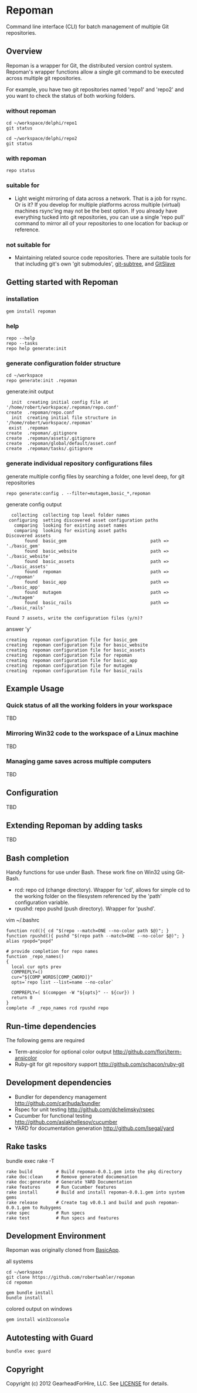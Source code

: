 # Repoman #

Command line interface (CLI) for batch management of multiple Git repositories.

## Overview ##

Repoman is a wrapper for Git, the distributed version control system.
Repoman's wrapper functions allow a single git command to be executed
across multiple git repositories.

For example, you have two git repositories named 'repo1' and 'repo2' and
you want to check the status of both working folders.

### without repoman

    cd ~/workspace/delphi/repo1
    git status

    cd ~/workspace/delphi/repo2
    git status

### with repoman

    repo status

### suitable for

* Light weight mirroring of data across a network.  That is a job for
  rsync.  Or is it?  If you develop for multiple platforms across multiple
  (virtual) machines rsync'ing may not be the best option.  If you already
  have everything tucked into git repositories, you can use a single
  'repo pull'  command to mirror all of your repositories to one location
  for backup or reference.

### not suitable for

* Maintaining related source code repositories.  There are suitable tools
  for that including git's own 'git submodules',
  [git-subtree](https://github.com/apenwarr/git-subtree), and
  [GitSlave](http://gitslave.sourceforge.net/)


## Getting started with Repoman

### installation

    gem install repoman

### help

    repo --help
    repo --tasks
    repo help generate:init

### generate configuration folder structure

    cd ~/workspace
    repo generate:init .repoman

generate:init output

      init  creating initial config file at '/home/robert/workspace/.repoman/repo.conf'
    create  .repoman/repo.conf
      init  creating initial file structure in '/home/robert/workspace/.repoman'
     exist  .repoman
    create  .repoman/.gitignore
    create  .repoman/assets/.gitignore
    create  .repoman/global/default/asset.conf
    create  .repoman/tasks/.gitignore

### generate individual repository configurations files

generate multiple config files by searching a folder, one level deep, for git repositories


    repo generate:config . --filter=mutagem,basic_*,repoman

generate config output

      collecting  collecting top level folder names
     configuring  setting discovered asset configuration paths
       comparing  looking for existing asset names
       comparing  looking for existing asset paths
    Discovered assets
           found  basic_gem                                path => './basic_gem'
           found  basic_website                            path => './basic_website'
           found  basic_assets                             path => './basic_assets'
           found  repoman                                  path => './repoman'
           found  basic_app                                path => './basic_app'
           found  mutagem                                  path => './mutagem'
           found  basic_rails                              path => './basic_rails'

    Found 7 assets, write the configuration files (y/n)?

answer 'y'

    creating  repoman configuration file for basic_gem
    creating  repoman configuration file for basic_website
    creating  repoman configuration file for basic_assets
    creating  repoman configuration file for repoman
    creating  repoman configuration file for basic_app
    creating  repoman configuration file for mutagem
    creating  repoman configuration file for basic_rails

## Example Usage

### Quick status of all the working folders in your workspace

TBD

### Mirroring Win32 code to the workspace of a Linux machine

TBD

### Managing game saves across multiple computers

TBD


## Configuration

TBD

## Extending Repoman by adding tasks

TBD


## Bash completion ######################################################

Handy functions for use under Bash.  These work fine on Win32 using
Git-Bash.

* rcd: repo cd (change directory).  Wrapper for 'cd', allows for simple cd
  <repo name> to the working folder on the filesystem referenced by the 'path'
  configuration variable.
* rpushd: repo pushd (push directory).  Wrapper for 'pushd'.


vim ~/.bashrc

    function rcd(){ cd "$(repo --match=ONE --no-color path $@)"; }
    function rpushd(){ pushd "$(repo path --match=ONE --no-color $@)"; }
    alias rpopd="popd"

    # provide completion for repo names
    function _repo_names()
    {
      local cur opts prev
      COMPREPLY=()
      cur="${COMP_WORDS[COMP_CWORD]}"
      opts=`repo list --list=name --no-color`

      COMPREPLY=( $(compgen -W "${opts}" -- ${cur}) )
      return 0
    }
    complete -F _repo_names rcd rpushd repo

## Run-time dependencies ##

The following gems are required

* Term-ansicolor for optional color output <http://github.com/flori/term-ansicolor>
* Ruby-git for git repository support <http://github.com/schacon/ruby-git>


## Development dependencies ##

* Bundler for dependency management <http://github.com/carlhuda/bundler>
* Rspec for unit testing <http://github.com/dchelimsky/rspec>
* Cucumber for functional testing <http://github.com/aslakhellesoy/cucumber>
* YARD for documentation generation <http://github.com/lsegal/yard>


## Rake tasks ##

bundle exec rake -T

    rake build         # Build repoman-0.0.1.gem into the pkg directory
    rake doc:clean     # Remove generated documenation
    rake doc:generate  # Generate YARD Documentation
    rake features      # Run Cucumber features
    rake install       # Build and install repoman-0.0.1.gem into system gems
    rake release       # Create tag v0.0.1 and build and push repoman-0.0.1.gem to Rubygems
    rake spec          # Run specs
    rake test          # Run specs and features


## Development Environment ##

Repoman was originally cloned from [BasicApp](http://github.com/robertwahler/BasicApp).

all systems

    cd ~/workspace
    git clone https://github.com/robertwahler/repoman
    cd repoman

    gem bundle install
    bundle install

colored output on windows

    gem install win32console

Autotesting with Guard
----------------------

    bundle exec guard

## Copyright ##

Copyright (c) 2012 GearheadForHire, LLC. See [LICENSE](LICENSE) for details.

